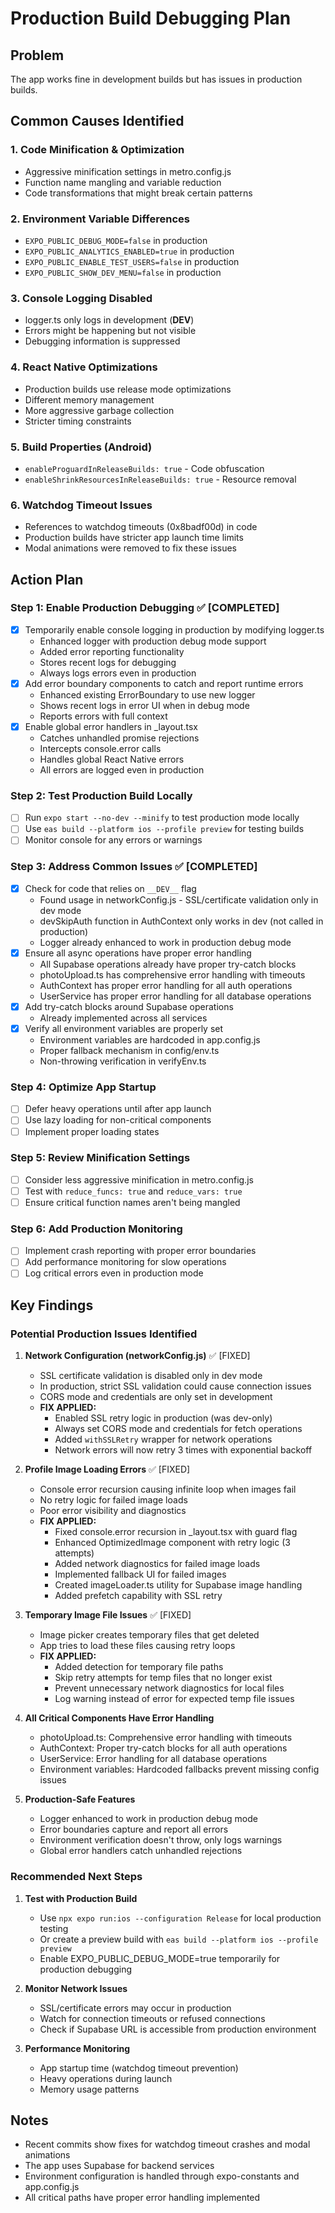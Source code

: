 # Production Build Debugging Plan

## Problem
The app works fine in development builds but has issues in production builds.

## Common Causes Identified

### 1. Code Minification & Optimization
- Aggressive minification settings in metro.config.js
- Function name mangling and variable reduction
- Code transformations that might break certain patterns

### 2. Environment Variable Differences
- `EXPO_PUBLIC_DEBUG_MODE=false` in production
- `EXPO_PUBLIC_ANALYTICS_ENABLED=true` in production
- `EXPO_PUBLIC_ENABLE_TEST_USERS=false` in production
- `EXPO_PUBLIC_SHOW_DEV_MENU=false` in production

### 3. Console Logging Disabled
- logger.ts only logs in development (__DEV__)
- Errors might be happening but not visible
- Debugging information is suppressed

### 4. React Native Optimizations
- Production builds use release mode optimizations
- Different memory management
- More aggressive garbage collection
- Stricter timing constraints

### 5. Build Properties (Android)
- `enableProguardInReleaseBuilds: true` - Code obfuscation
- `enableShrinkResourcesInReleaseBuilds: true` - Resource removal

### 6. Watchdog Timeout Issues
- References to watchdog timeouts (0x8badf00d) in code
- Production builds have stricter app launch time limits
- Modal animations were removed to fix these issues

## Action Plan

### Step 1: Enable Production Debugging ✅ [COMPLETED]
- [x] Temporarily enable console logging in production by modifying logger.ts
  - Enhanced logger with production debug mode support
  - Added error reporting functionality
  - Stores recent logs for debugging
  - Always logs errors even in production
- [x] Add error boundary components to catch and report runtime errors
  - Enhanced existing ErrorBoundary to use new logger
  - Shows recent logs in error UI when in debug mode
  - Reports errors with full context
- [x] Enable global error handlers in _layout.tsx
  - Catches unhandled promise rejections
  - Intercepts console.error calls
  - Handles global React Native errors
  - All errors are logged even in production

### Step 2: Test Production Build Locally
- [ ] Run `expo start --no-dev --minify` to test production mode locally
- [ ] Use `eas build --platform ios --profile preview` for testing builds
- [ ] Monitor console for any errors or warnings

### Step 3: Address Common Issues ✅ [COMPLETED]
- [x] Check for code that relies on `__DEV__` flag
  - Found usage in networkConfig.js - SSL/certificate validation only in dev mode
  - devSkipAuth function in AuthContext only works in dev (not called in production)
  - Logger already enhanced to work in production debug mode
- [x] Ensure all async operations have proper error handling
  - All Supabase operations already have proper try-catch blocks
  - photoUpload.ts has comprehensive error handling with timeouts
  - AuthContext has proper error handling for all auth operations
  - UserService has proper error handling for all database operations
- [x] Add try-catch blocks around Supabase operations
  - Already implemented across all services
- [x] Verify all environment variables are properly set
  - Environment variables are hardcoded in app.config.js
  - Proper fallback mechanism in config/env.ts
  - Non-throwing verification in verifyEnv.ts

### Step 4: Optimize App Startup
- [ ] Defer heavy operations until after app launch
- [ ] Use lazy loading for non-critical components
- [ ] Implement proper loading states

### Step 5: Review Minification Settings
- [ ] Consider less aggressive minification in metro.config.js
- [ ] Test with `reduce_funcs: true` and `reduce_vars: true`
- [ ] Ensure critical function names aren't being mangled

### Step 6: Add Production Monitoring
- [ ] Implement crash reporting with proper error boundaries
- [ ] Add performance monitoring for slow operations
- [ ] Log critical errors even in production mode

## Key Findings

### Potential Production Issues Identified

1. **Network Configuration (networkConfig.js)** ✅ [FIXED]
   - SSL certificate validation is disabled only in dev mode
   - In production, strict SSL validation could cause connection issues
   - CORS mode and credentials are only set in development
   - **FIX APPLIED:**
     - Enabled SSL retry logic in production (was dev-only)
     - Always set CORS mode and credentials for fetch operations
     - Added `withSSLRetry` wrapper for network operations
     - Network errors will now retry 3 times with exponential backoff

2. **Profile Image Loading Errors** ✅ [FIXED]
   - Console error recursion causing infinite loop when images fail
   - No retry logic for failed image loads
   - Poor error visibility and diagnostics
   - **FIX APPLIED:**
     - Fixed console.error recursion in _layout.tsx with guard flag
     - Enhanced OptimizedImage component with retry logic (3 attempts)
     - Added network diagnostics for failed image loads
     - Implemented fallback UI for failed images
     - Created imageLoader.ts utility for Supabase image handling
     - Added prefetch capability with SSL retry

3. **Temporary Image File Issues** ✅ [FIXED]
   - Image picker creates temporary files that get deleted
   - App tries to load these files causing retry loops
   - **FIX APPLIED:**
     - Added detection for temporary file paths
     - Skip retry attempts for temp files that no longer exist
     - Prevent unnecessary network diagnostics for local files
     - Log warning instead of error for expected temp file issues

4. **All Critical Components Have Error Handling**
   - photoUpload.ts: Comprehensive error handling with timeouts
   - AuthContext: Proper try-catch blocks for all auth operations
   - UserService: Error handling for all database operations
   - Environment variables: Hardcoded fallbacks prevent missing config issues

3. **Production-Safe Features**
   - Logger enhanced to work in production debug mode
   - Error boundaries capture and report all errors
   - Environment verification doesn't throw, only logs warnings
   - Global error handlers catch unhandled rejections

### Recommended Next Steps

1. **Test with Production Build**
   - Use `npx expo run:ios --configuration Release` for local production testing
   - Or create a preview build with `eas build --platform ios --profile preview`
   - Enable EXPO_PUBLIC_DEBUG_MODE=true temporarily for production debugging

2. **Monitor Network Issues**
   - SSL/certificate errors may occur in production
   - Watch for connection timeouts or refused connections
   - Check if Supabase URL is accessible from production environment

3. **Performance Monitoring**
   - App startup time (watchdog timeout prevention)
   - Heavy operations during launch
   - Memory usage patterns

## Notes
- Recent commits show fixes for watchdog timeout crashes and modal animations
- The app uses Supabase for backend services
- Environment configuration is handled through expo-constants and app.config.js
- All critical paths have proper error handling implemented